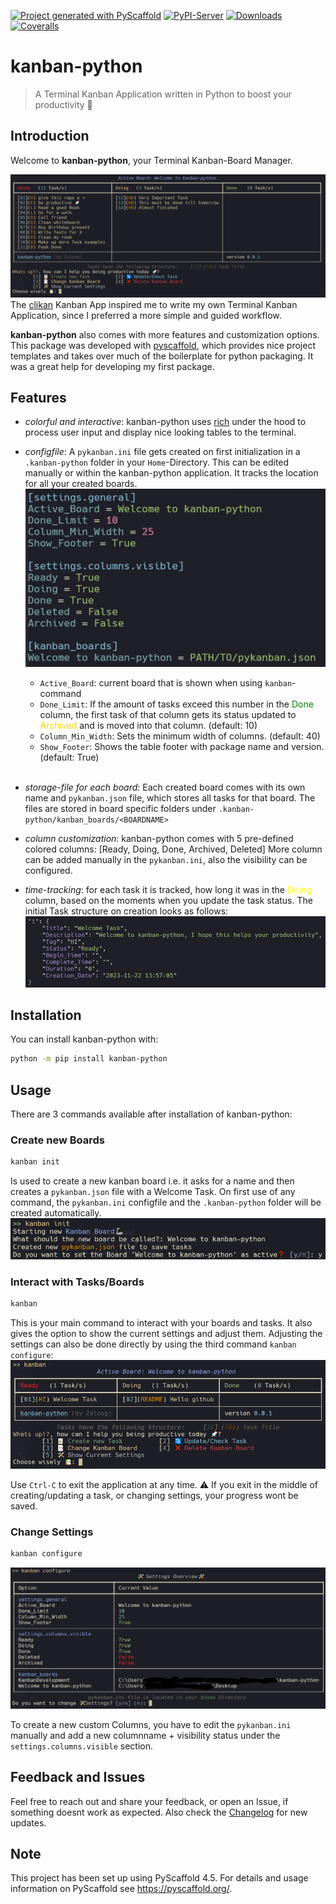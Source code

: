 <!-- These are examples of badges you might want to add to your README:
     please update the URLs accordingly

[![Built Status](https://api.cirrus-ci.com/github/<USER>/kanban-python.svg?branch=main)](https://cirrus-ci.com/github/<USER>/kanban-python)
[![ReadTheDocs](https://readthedocs.org/projects/kanban-python/badge/?version=latest)](https://kanban-python.readthedocs.io/en/stable/)
[![Conda-Forge](https://img.shields.io/conda/vn/conda-forge/kanban-python.svg)](https://anaconda.org/conda-forge/kanban-python)
[![Twitter](https://img.shields.io/twitter/url/http/shields.io.svg?style=social&label=Twitter)](https://twitter.com/kanban-python)
[![Monthly Downloads](https://pepy.tech/badge/kanban-python/month)](https://pepy.tech/project/kanban-python)
-->

[![Project generated with PyScaffold](https://img.shields.io/badge/-PyScaffold-005CA0?logo=pyscaffold)](https://pyscaffold.org/)
[![PyPI-Server](https://img.shields.io/pypi/v/kanban-python.svg)](https://pypi.org/project/kanban-python/)
[![Downloads](https://static.pepy.tech/badge/kanban-python)](https://pepy.tech/project/kanban-python)
[![Coveralls](https://img.shields.io/coveralls/github/Zaloog/kanban-python/main.svg)](https://coveralls.io/r/Zaloog/kanban-python)

# kanban-python

> A Terminal Kanban Application written in Python to boost your productivity :rocket:

## Introduction
Welcome to **kanban-python**, your Terminal Kanban-Board Manager.

![header](https://raw.githubusercontent.com/Zaloog/kanban-python/main/images/image_header.PNG)
The [clikan] Kanban App inspired me to write
my own Terminal Kanban Application, since I preferred a more simple and guided workflow.

**kanban-python** also comes with more features and customization options.
This package was developed with [pyscaffold], which provides nice project templates
and takes over much of the boilerplate for python packaging.
It was a great help for developing my first package.

## Features
- *colorful and interactive*: kanban-python uses [rich] under the hood to process user input
and display nice looking tables to the terminal.

- *configfile*: A `pykanban.ini` file gets created on first initialization in a `.kanban-python` folder in your `Home`-Directory.
This can be edited manually or within the kanban-python application. It tracks the location for all your created boards. \
![configfile](https://raw.githubusercontent.com/Zaloog/kanban-python/main/images/image_config.PNG)
   * `Active_Board`: current board that is shown when using `kanban`-command
   * `Done_Limit`: If the amount of tasks exceed this number in the  <span style="color:green">Done</span> column,
   the first task of that column gets its status updated to <span style="color:gold">Archived</span> and is moved into that column. (default: 10)
   * `Column_Min_Width`: Sets the minimum width of columns. (default: 40)
   * `Show_Footer`: Shows the table footer with package name and version. (default: True)

   <br />

- *storage-file for each board*: Each created board comes with its own name and `pykanban.json` file,
which stores all tasks for that board. The files are stored in board specific folders under `.kanban-python/kanban_boards/<BOARDNAME>`

- *column customization*: kanban-python comes with 5 pre-defined colored columns: [Ready, Doing, Done, Archived, Deleted]
More column can be added manually in the `pykanban.ini`, also the visibility can be configured.

- *time-tracking*: for each task it is tracked, how long it was in the
 <span style="color:yellow">Doing</span> column, based on the moments when you update the task status.
 The initial Task structure on creation looks as follows:
![task](https://raw.githubusercontent.com/Zaloog/kanban-python/main/images/image_task_example.PNG)


## Installation
You can install kanban-python with:
```bash
python -m pip install kanban-python
```

## Usage
There are 3 commands available after installation of kanban-python:

### Create new Boards
  ```bash
  kanban init
  ```
Is used to create a new kanban board i.e. it asks for a name and then creates a `pykanban.json` file with a Welcome Task.
On first use of any command, the `pykanban.ini` configfile and the `.kanban-python` folder will be created automatically.
![init_file](https://raw.githubusercontent.com/Zaloog/kanban-python/main/images/image_kanban_init.PNG)

### Interact with Tasks/Boards
  ```bash
  kanban
  ```
This is your main command to interact with your boards and tasks. It also gives the option to show the current settings and adjust them.
Adjusting the settings can also be done directly by using the third command `kanban configure`:
![kanban](https://raw.githubusercontent.com/Zaloog/kanban-python/main/images/image_kanban.PNG)

Use `Ctrl-C` to exit the application at any time. :warning: If you exit in the middle of creating/updating a task,
or changing settings, your progress wont be saved.

### Change Settings
  ```bash
  kanban configure
  ```
![settings](https://raw.githubusercontent.com/Zaloog/kanban-python/main/images/image_kanban_configure.PNG)

To create a new custom Columns, you have to edit the `pykanban.ini` manually and add a new columnname + visibility status
under the `settings.columns.visible` section.


## Feedback and Issues
Feel free to reach out and share your feedback, or open an Issue, if something doesnt work as expected.
Also check the [Changelog](https://raw.githubusercontent.com/Zaloog/kanban-python/main/CHANGELOG.md) for new updates.

<!-- pyscaffold-notes -->

## Note

This project has been set up using PyScaffold 4.5. For details and usage
information on PyScaffold see https://pyscaffold.org/.

[clikan]: https://github.com/kitplummer/clikan
[pyscaffold]: https://pyscaffold.org/
[rich]: https://github.com/Textualize/rich

